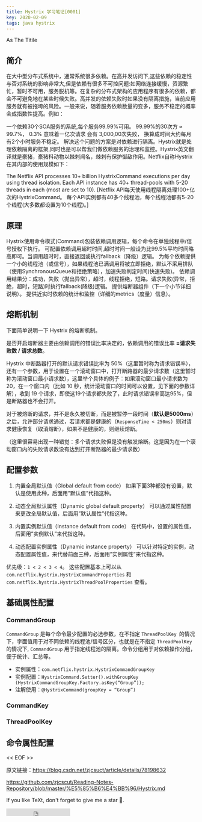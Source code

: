 ```yaml
---
title: Hystrix 学习笔记[0001]
key: 2020-02-09
tags: java hystrix
---
```


As The Titile

## 简介



在大中型分布式系统中，通常系统很多依赖。在高并发访问下,这些依赖的稳定性与否对系统的影响非常大,但是依赖有很多不可控问题:如网络连接缓慢，资源繁忙，暂时不可用，服务脱机等。在复杂的分布式架构的应用程序有很多的依赖，都会不可避免地在某些时候失败。高并发的依赖失败时如果没有隔离措施，当前应用服务就有被拖垮的风险。一般来说，随着服务依赖数量的变多，服务不稳定的概率会成指数性提高。例如：

一个依赖30个SOA服务的系统,每个服务99.99%可用。
99.99%的30次方 ≈ 99.7%，
0.3% 意味着一亿次请求 会有 3,000,00次失败，
换算成时间大约每月有2个小时服务不稳定。
解决这个问题的方案是对依赖进行隔离。Hystrix就是处理依赖隔离的框架,同时也是可以帮我们做依赖服务的治理和监控。Hystrix英文翻译就是豪猪，豪猪科动物以棘刺闻名，棘刺有保护御敌作用。Netflix自称Hystrix在其内部的使用规模如下：

The Netflix API processes 10+ billion HystrixCommand executions per day using thread isolation.
Each API instance has 40+ thread-pools with 5-20 threads in each (most are set to 10).
[Netflix API每天使用线程隔离处理100+亿次的HystrixCommand。
每个API实例都有40多个线程池，每个线程池都有5-20个线程(大多数都设置为10个线程)。] 

<!--more-->

## 原理

Hystrix使用命令模式(Command)包装依赖调用逻辑，每个命令在单独线程中/信号授权下执行。
可配置依赖调用超时时间,超时时间一般设为比99.5%平均时间略高即可。当调用超时时，直接返回或执行fallback（降级）逻辑。
为每个依赖提供一个小的线程池（或信号），如果线程池已满调用将被立即拒绝，默认不采用排队（使用SynchronousQueue和拒绝策略），加速失败判定时间(快速失败)。
依赖调用结果分：成功，失败（抛出异常），超时，线程拒绝，短路。请求失败(异常，拒绝，超时，短路)时执行fallback(降级)逻辑。
提供熔断器组件（下一个小节详细说明）。
提供近实时依赖的统计和监控（详细的metrics（度量）信息）。

## 熔断机制



下面简单说明一下 Hystrix 的熔断机制。

是否开启熔断器主要由依赖调用的错误比率决定的，依赖调用的错误比率 **=请求失败数 /  请求总数**。

Hystrix 中断路器打开的默认请求错误比率为 50%（这里暂时称为请求错误率），还有一个参数，用于设置在一个滚动窗口中，打开断路器的最少请求数（这里暂时称为滚动窗口最小请求数），这里举个具体的例子：如果滚动窗口最小请求数为 20，在一个窗口内（比如 10 秒，统计滚动窗口的时间可以设置，见下面的参数详解），收到 19 个请求，即使这19个请求都失败了，此时请求错误率高达95%，但是断路器也不会打开。

对于被熔断的请求，并不是永久被切断，而是被暂停一段时间（**默认是5000ms**）之后，允许部分请求通过，若请求都是健康的（`ResponseTime < 250ms`）则对请求健康恢复（取消熔断），如果不是健康的，则继续熔断。

（这里很容易出现一种错觉：多个请求失败但是没有触发熔断。这是因为在一个滚动窗口内的失败请求数没有达到打开断路器的最少请求数）


## 配置参数



1. 内置全局默认值（Global default from code）
   如果下面3种都没有设置，默认是使用此种，后面用”默认值”代指这种。

2. 动态全局默认属性（Dynamic global default property）
   可以通过属性配置来更改全局默认值，后面用”默认属性”代指这种。

3. 内置实例默认值（Instance default from code）
   在代码中，设置的属性值，后面用”实例默认”来代指这种。

4. 动态配置实例属性（Dynamic instance property）
   可以针对特定的实例，动态配置属性值，来代替前面三种，后面用”实例属性”来代指这种。

优先级：`1 < 2 < 3 < 4`。 这些配置基本上可以从 `com.netflix.hystrix.HystrixCommandProperties` 和 `com.netflix.hystrix.HystrixThreadPoolProperties` 查看。




## 基础属性配置



### CommandGroup

`CommandGroup` 是每个命令最少配置的必选参数，在不指定 `ThreadPoolKey `的情况下，字面值用于对不同依赖的线程池/信号区分，也就是在不指定 `ThreadPoolKey` 的情况下, `CommandGroup` 用于指定线程池的隔离。命令分组用于对依赖操作分组，便于统计、汇总等。

- 实例属性：`com.netflix.hystrix.HystrixCommandGroupKey`
- 实例配置：`HystrixCommand.Setter().withGroupKey (HystrixCommandGroupKey.Factory.asKey(“Group”));`
- 注解使用：`@HystrixCommand(groupKey = “Group”)`



### CommandKey





### ThreadPoolKey





## 命令属性配置




































<< EOF >>




原文链接：https://blog.csdn.net/zjcsuct/article/details/78198632

https://github.com/zjcscut/Reading-Notes-Repository/blob/master/%E5%85%B6%E4%BB%96/Hystrix.md



If you like TeXt, don't forget to give me a star :star2:.

<iframe src="https://ghbtns.com/github-btn.html?user=kitian616&repo=jekyll-TeXt-theme&type=star&count=true" frameborder="0" scrolling="0" width="170px" height="20px"></iframe>
